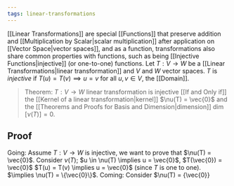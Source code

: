 ```yaml
---
tags: linear-transformations
---
```

[[Linear Transformations]] are special [[Functions]] that preserve addition and [[Multiplication by Scalar|scalar multiplication]] after application on [[Vector Space|vector spaces]], and as a function, transformations also share common properties with functions, such as being [[Injective Functions|injective]] (or one-to-one) functions.
Let $T: V \rightarrow W$ be a [[Linear Transformations|linear transformation]] and $V$ and $W$ vector spaces. $T$ is *injective* if $T(u) = T(v) \implies u = v$ for all $u,v \in V$, the [[Domain]].

> Theorem: $T: V \rightarrow W$ linear transformation is injective [[If and Only if]] the [[Kernel of a linear transformation|kernel]] $\nu(T) = \vec{0}$ and the [[Theorems and Proofs for Basis and Dimension|dimension]] $\dim[\nu(T)]= 0$.
## Proof
Going: 
Assume $T:V \rightarrow W$ is injective, we want to prove that $\nu(T) = \vec{0}$.
Consider $\nu(T)$; $u \in \nu(T) \implies u = \vec{0}$, $T(\vec{0}) = \vec{0}$
$T(u) = T(v) \implies u = \vec{0}$ (since $T$ is one to one).
$\implies \nu(T) = \{\vec{0}\}$.
Coming: 
Consider $\nu(T) = \{\vec{0}\}
